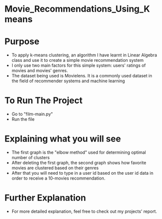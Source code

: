 # Movie_Recommendations_Using_Kmeans

# Purpose
- To apply k-means clustering, an algorithm I have learnt in Linear Algebra class and use it to create a simple movie recommendation system
- I only use two main factors for this simple system: users' ratings of movies and movies' genres.
- The dataset being used is Movielens. It is a commonly used dataset in the field of recommender systems and machine learning 

# To Run The Project

- Go to "film-main.py" 
- Run the file

# Explaining what you will see
- The first graph is the "elbow method" used for determining optimal number of clusters
- After deleting the first graph, the second graph shows how favorite movies are clustered based on their genres
- After that you will need to type in a user id based on the user id data in order to receive a 10-movies recommendation.

# Further Explanation
- For more detailed explanation, feel free to check out my projects' report. 

